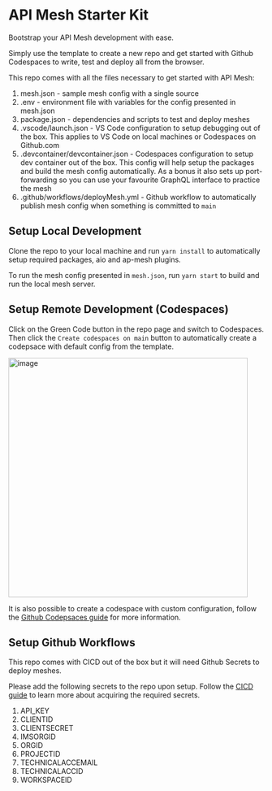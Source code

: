 # API Mesh Starter Kit

Bootstrap your API Mesh development with ease.

Simply use the template to create a new repo and get started with Github Codespaces to write, test and deploy all from the browser.

This repo comes with all the files necessary to get started with API Mesh:
1. mesh.json - sample mesh config with a single source
2. .env - environment file with variables for the config presented in mesh.json
3. package.json - dependencies and scripts to test and deploy meshes
4. .vscode/launch.json - VS Code configuration to setup debugging out of the box. This applies to VS Code on local machines or Codespaces on Github.com
5. .devcontainer/devcontainer.json - Codespaces configuration to setup dev container out of the box. This config will help setup the packages and build the mesh config automatically. As a bonus it also sets up port-forwarding so you can use your favourite GraphQL interface to practice the mesh
6. .github/workflows/deployMesh.yml - Github workflow to automatically publish mesh config when something is committed to `main`

## Setup Local Development

Clone the repo to your local machine and run `yarn install` to automatically setup required packages, aio and ap-mesh plugins.

To run the mesh config presented in `mesh.json`, run `yarn start` to build and run the local mesh server.

## Setup Remote Development (Codespaces)

Click on the Green Code button in the repo page and switch to Codespaces. Then click the `Create codespaces on main` button to automatically create a codepsace with default config from the template.

<img width="471" alt="image" src="https://github.com/revanth0212/api-mesh-starter-kit/assets/35203638/40aa9d3d-4339-4798-9a3d-0ec1caef1fd7">

It is also possible to create a codespace with custom configuration, follow the [Github Codepsaces guide](https://docs.github.com/en/codespaces/getting-started/quickstart) for more information.

## Setup Github Workflows

This repo comes with CICD out of the box but it will need Github Secrets to deploy meshes.

Please add the following secrets to the repo upon setup. Follow the [CICD guide](https://developer.adobe.com/graphql-mesh-gateway/gateway/cicd/) to learn more about acquiring the required secrets.

1. API_KEY
2. CLIENTID
3. CLIENTSECRET
4. IMSORGID
5. ORGID
6. PROJECTID
7. TECHNICALACCEMAIL
8. TECHNICALACCID
9. WORKSPACEID
